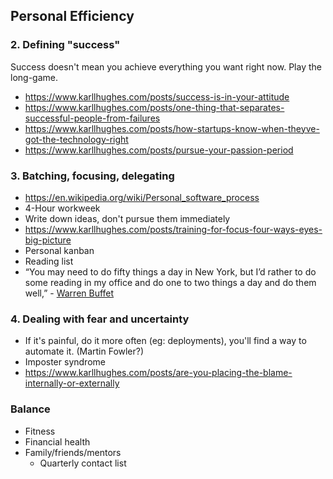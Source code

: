 ## Personal Efficiency

### 2. Defining "success"
Success doesn't mean you achieve everything you want right now. Play the long-game.

- https://www.karllhughes.com/posts/success-is-in-your-attitude
- https://www.karllhughes.com/posts/one-thing-that-separates-successful-people-from-failures
- https://www.karllhughes.com/posts/how-startups-know-when-theyve-got-the-technology-right
- https://www.karllhughes.com/posts/pursue-your-passion-period

### 3. Batching, focusing, delegating
- https://en.wikipedia.org/wiki/Personal_software_process
- 4-Hour workweek
- Write down ideas, don't pursue them immediately
- https://www.karllhughes.com/posts/training-for-focus-four-ways-eyes-big-picture
- Personal kanban
- Reading list
- “You may need to do fifty things a day in New York, but I’d rather to do some reading in my office and do one to two things a day and do them well,” - [Warren Buffet](https://www.americanexpress.com/us/small-business/openforum/articles/successful-entrepreneurs-secrets-to-mastering-work-life-balance/)

### 4. Dealing with fear and uncertainty
- If it's painful, do it more often (eg: deployments), you'll find a way to automate it. (Martin Fowler?)
- Imposter syndrome
- https://www.karllhughes.com/posts/are-you-placing-the-blame-internally-or-externally

### Balance
- Fitness
- Financial health
- Family/friends/mentors
  - Quarterly contact list